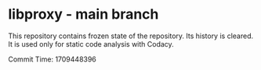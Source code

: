 # libproxy - main branch

This repository contains frozen state of the repository.
Its history is cleared. It is used only for static code
analysis with Codacy.

Commit Time: 1709448396